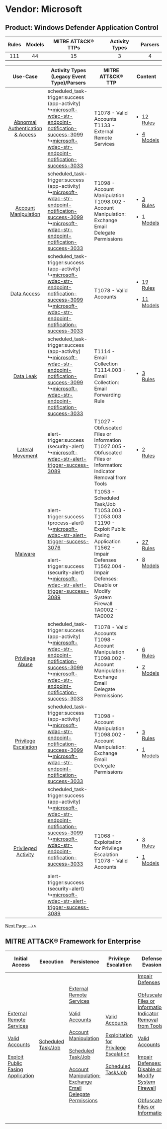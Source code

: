 Vendor: Microsoft
=================
Product: Windows Defender Application Control
---------------------------------------------
| Rules | Models | MITRE ATT&CK® TTPs | Activity Types | Parsers |
|:-----:|:------:|:------------------:|:--------------:|:-------:|
|  111  |   44   |         15         |       3        |    4    |

|    Use-Case    | Activity Types (Legacy Event Type)/Parsers    | MITRE ATT&CK® TTP    | Content    |
|:----:| ---- | ---- | ---- |
| [Abnormal Authentication & Access](../../../UseCases/uc_abnormal_authentication_&_access.md) |  scheduled_task-trigger:success (app-activity)<br> ↳[microsoft-wdac-str-endpoint-notification-success-3099](Ps/pC_microsoftwdacstrendpointnotificationsuccess3099.md)<br> ↳[microsoft-wdac-str-endpoint-notification-success-3033](Ps/pC_microsoftwdacstrendpointnotificationsuccess3033.md)<br>    | T1078 - Valid Accounts<br>T1133 - External Remote Services<br>    | [<ul><li>12 Rules</li></ul><ul><li>4 Models</li></ul>](RM/r_m_microsoft_windows_defender_application_control_Abnormal_Authentication_&_Access.md) |
|    [Account Manipulation](../../../UseCases/uc_account_manipulation.md)    |  scheduled_task-trigger:success (app-activity)<br> ↳[microsoft-wdac-str-endpoint-notification-success-3099](Ps/pC_microsoftwdacstrendpointnotificationsuccess3099.md)<br> ↳[microsoft-wdac-str-endpoint-notification-success-3033](Ps/pC_microsoftwdacstrendpointnotificationsuccess3033.md)<br>    | T1098 - Account Manipulation<br>T1098.002 - Account Manipulation: Exchange Email Delegate Permissions<br>    | [<ul><li>3 Rules</li></ul><ul><li>1 Models</li></ul>](RM/r_m_microsoft_windows_defender_application_control_Account_Manipulation.md)    |
|    [Data Access](../../../UseCases/uc_data_access.md)    |  scheduled_task-trigger:success (app-activity)<br> ↳[microsoft-wdac-str-endpoint-notification-success-3099](Ps/pC_microsoftwdacstrendpointnotificationsuccess3099.md)<br> ↳[microsoft-wdac-str-endpoint-notification-success-3033](Ps/pC_microsoftwdacstrendpointnotificationsuccess3033.md)<br>    | T1078 - Valid Accounts<br>    | [<ul><li>19 Rules</li></ul><ul><li>11 Models</li></ul>](RM/r_m_microsoft_windows_defender_application_control_Data_Access.md)    |
|    [Data Leak](../../../UseCases/uc_data_leak.md)    |  scheduled_task-trigger:success (app-activity)<br> ↳[microsoft-wdac-str-endpoint-notification-success-3099](Ps/pC_microsoftwdacstrendpointnotificationsuccess3099.md)<br> ↳[microsoft-wdac-str-endpoint-notification-success-3033](Ps/pC_microsoftwdacstrendpointnotificationsuccess3033.md)<br>    | T1114 - Email Collection<br>T1114.003 - Email Collection: Email Forwarding Rule<br>    | [<ul><li>3 Rules</li></ul>](RM/r_m_microsoft_windows_defender_application_control_Data_Leak.md)    |
|    [Lateral Movement](../../../UseCases/uc_lateral_movement.md)    |  alert-trigger:success (security-alert)<br> ↳[microsoft-wdac-str-alert-trigger-success-3089](Ps/pC_microsoftwdacstralerttriggersuccess3089.md)<br>    | T1027 - Obfuscated Files or Information<br>T1027.005 - Obfuscated Files or Information: Indicator Removal from Tools<br>    | [<ul><li>2 Rules</li></ul>](RM/r_m_microsoft_windows_defender_application_control_Lateral_Movement.md)    |
|    [Malware](../../../UseCases/uc_malware.md)    |  alert-trigger:success (process-alert)<br> ↳[microsoft-wdac-str-alert-trigger-success-3076](Ps/pC_microsoftwdacstralerttriggersuccess3076.md)<br><br> alert-trigger:success (security-alert)<br> ↳[microsoft-wdac-str-alert-trigger-success-3089](Ps/pC_microsoftwdacstralerttriggersuccess3089.md)<br>    | T1053 - Scheduled Task/Job<br>T1053.003 - T1053.003<br>T1190 - Exploit Public Fasing Application<br>T1562 - Impair Defenses<br>T1562.004 - Impair Defenses: Disable or Modify System Firewall<br>TA0002 - TA0002<br> | [<ul><li>27 Rules</li></ul><ul><li>8 Models</li></ul>](RM/r_m_microsoft_windows_defender_application_control_Malware.md)    |
|    [Privilege Abuse](../../../UseCases/uc_privilege_abuse.md)    |  scheduled_task-trigger:success (app-activity)<br> ↳[microsoft-wdac-str-endpoint-notification-success-3099](Ps/pC_microsoftwdacstrendpointnotificationsuccess3099.md)<br> ↳[microsoft-wdac-str-endpoint-notification-success-3033](Ps/pC_microsoftwdacstrendpointnotificationsuccess3033.md)<br>    | T1078 - Valid Accounts<br>T1098 - Account Manipulation<br>T1098.002 - Account Manipulation: Exchange Email Delegate Permissions<br>    | [<ul><li>6 Rules</li></ul><ul><li>2 Models</li></ul>](RM/r_m_microsoft_windows_defender_application_control_Privilege_Abuse.md)    |
|    [Privilege Escalation](../../../UseCases/uc_privilege_escalation.md)    |  scheduled_task-trigger:success (app-activity)<br> ↳[microsoft-wdac-str-endpoint-notification-success-3099](Ps/pC_microsoftwdacstrendpointnotificationsuccess3099.md)<br> ↳[microsoft-wdac-str-endpoint-notification-success-3033](Ps/pC_microsoftwdacstrendpointnotificationsuccess3033.md)<br>    | T1098 - Account Manipulation<br>T1098.002 - Account Manipulation: Exchange Email Delegate Permissions<br>    | [<ul><li>3 Rules</li></ul><ul><li>1 Models</li></ul>](RM/r_m_microsoft_windows_defender_application_control_Privilege_Escalation.md)    |
|    [Privileged Activity](../../../UseCases/uc_privileged_activity.md)    |  scheduled_task-trigger:success (app-activity)<br> ↳[microsoft-wdac-str-endpoint-notification-success-3099](Ps/pC_microsoftwdacstrendpointnotificationsuccess3099.md)<br> ↳[microsoft-wdac-str-endpoint-notification-success-3033](Ps/pC_microsoftwdacstrendpointnotificationsuccess3033.md)<br><br> alert-trigger:success (security-alert)<br> ↳[microsoft-wdac-str-alert-trigger-success-3089](Ps/pC_microsoftwdacstralerttriggersuccess3089.md)<br> | T1068 - Exploitation for Privilege Escalation<br>T1078 - Valid Accounts<br>    | [<ul><li>3 Rules</li></ul><ul><li>1 Models</li></ul>](RM/r_m_microsoft_windows_defender_application_control_Privileged_Activity.md)    |
[Next Page -->>](2_ds_microsoft_windows_defender_application_control.md)

MITRE ATT&CK® Framework for Enterprise
--------------------------------------
| Initial Access                                                                                                                                                                                                                         | Execution                                                               | Persistence                                                                                                                                                                                                                                                                                                                                                                                                        | Privilege Escalation                                                                                                                                                                                                                 | Defense Evasion                                                                                                                                                                                                                                                                                                                                                                                                                                              | Credential Access | Discovery | Lateral Movement | Collection                                                                                                                                                            | Command and Control | Exfiltration | Impact |
| -------------------------------------------------------------------------------------------------------------------------------------------------------------------------------------------------------------------------------------- | ----------------------------------------------------------------------- | ------------------------------------------------------------------------------------------------------------------------------------------------------------------------------------------------------------------------------------------------------------------------------------------------------------------------------------------------------------------------------------------------------------------ | ------------------------------------------------------------------------------------------------------------------------------------------------------------------------------------------------------------------------------------ | ------------------------------------------------------------------------------------------------------------------------------------------------------------------------------------------------------------------------------------------------------------------------------------------------------------------------------------------------------------------------------------------------------------------------------------------------------------ | ----------------- | --------- | ---------------- | --------------------------------------------------------------------------------------------------------------------------------------------------------------------- | ------------------- | ------------ | ------ |
| [External Remote Services](https://attack.mitre.org/techniques/T1133)<br><br>[Valid Accounts](https://attack.mitre.org/techniques/T1078)<br><br>[Exploit Public Fasing Application](https://attack.mitre.org/techniques/T1190)<br><br> | [Scheduled Task/Job](https://attack.mitre.org/techniques/T1053)<br><br> | [External Remote Services](https://attack.mitre.org/techniques/T1133)<br><br>[Valid Accounts](https://attack.mitre.org/techniques/T1078)<br><br>[Account Manipulation](https://attack.mitre.org/techniques/T1098)<br><br>[Scheduled Task/Job](https://attack.mitre.org/techniques/T1053)<br><br>[Account Manipulation: Exchange Email Delegate Permissions](https://attack.mitre.org/techniques/T1098/002)<br><br> | [Valid Accounts](https://attack.mitre.org/techniques/T1078)<br><br>[Exploitation for Privilege Escalation](https://attack.mitre.org/techniques/T1068)<br><br>[Scheduled Task/Job](https://attack.mitre.org/techniques/T1053)<br><br> | [Impair Defenses](https://attack.mitre.org/techniques/T1562)<br><br>[Obfuscated Files or Information: Indicator Removal from Tools](https://attack.mitre.org/techniques/T1027/005)<br><br>[Valid Accounts](https://attack.mitre.org/techniques/T1078)<br><br>[Impair Defenses: Disable or Modify System Firewall](https://attack.mitre.org/techniques/T1562/004)<br><br>[Obfuscated Files or Information](https://attack.mitre.org/techniques/T1027)<br><br> |                   |           |                  | [Email Collection](https://attack.mitre.org/techniques/T1114)<br><br>[Email Collection: Email Forwarding Rule](https://attack.mitre.org/techniques/T1114/003)<br><br> |                     |              |        |